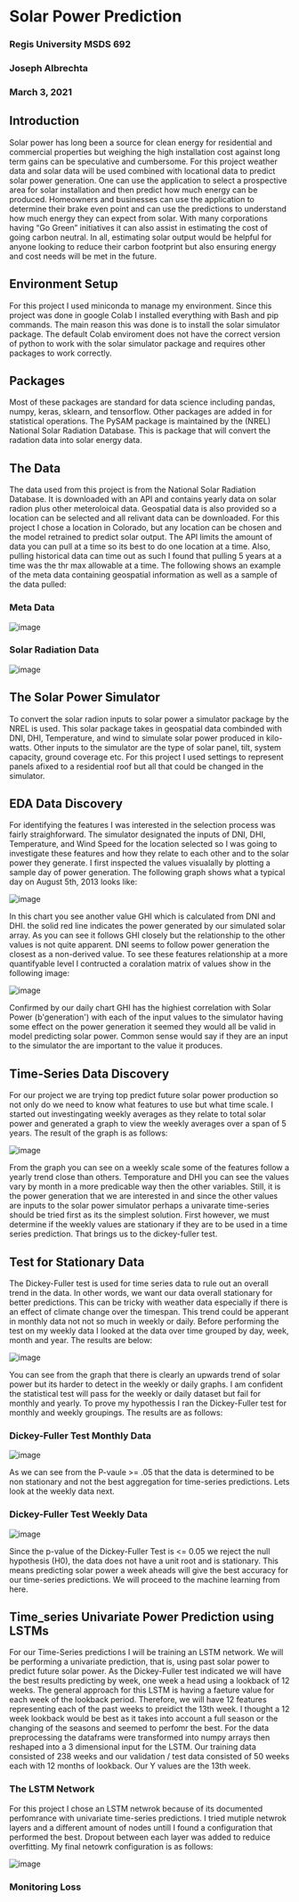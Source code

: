 # Solar Power Prediction
### Regis University MSDS 692
### Joseph Albrechta
### March 3, 2021

## Introduction
Solar power has long been a source for clean energy for residential and commercial properties but weighing the high installation cost against long term gains can be speculative and cumbersome. For this project weather data and solar data will be used combined with locational data to predict solar power generation. One can use the application to select a prospective area for solar installation and then predict how much energy can be produced. Homeowners and businesses can use the application to determine their brake even point and can use the predictions to understand how much energy they can expect from solar. With many corporations having “Go Green” initiatives it can also assist in estimating the cost of going carbon neutral. In all, estimating solar output would be helpful for anyone looking to reduce their carbon footprint but also ensuring energy and cost needs will be met in the future. 

## Environment Setup
For this project I used miniconda to manage my environment. Since this project was done in google Colab I installed everything with Bash and pip commands. The main reason this was done is to install the solar simulator package. The default Colab enviroment does not have the correct version of python to work with the solar simulator package and requires other packages to work correctly.

## Packages

Most of these packages are standard for data science including pandas, numpy, keras, sklearn, and tensorflow. Other packages are added in for statistical operations. The PySAM package is maintained by the (NREL) National Solar Radiation Database. This is package that will convert the radation data into solar energy data.

## The Data
The data used from this project is from the National Solar Radiation Database. It is downloaded with an API and contains yearly data on solar radion plus other meteroloical data. Geospatial data is also provided so a location can be selected and all relivant data can be downloaded. For this project I chose a location in Colorado, but any location can be chosen and the model retrained to predict solar output. The API limits the amount of data you can pull at a time so its best to do one location at a time. Also, pulling historical data can time out as such I found that pulling 5 years at a time was the thr max allowable at a time. The following shows an example of the meta data containing geospatial information as well as a sample of the data pulled:

### Meta Data
![image](https://user-images.githubusercontent.com/51838209/109591644-1f7a7180-7acb-11eb-9abf-d7a4130a50e7.png)

### Solar Radiation Data
![image](https://user-images.githubusercontent.com/51838209/109591570-f9ed6800-7aca-11eb-8d10-6d8af97712c0.png)

## The Solar Power Simulator
To convert the solar radion inputs to solar power a simulator package by the NREL is used. This solar package takes in geospatial data combinded with DNI, DHI, Temperature, and wind to simulate solar power produced in kilo-watts. Other inputs to the simulator are the type of solar panel, tilt, system capacity, ground coverage etc. For this project I used settings to represent panels afixed to a residential roof but all that could be changed in the simulator.

## EDA Data Discovery
For identifying the features I was interested in the selection process was fairly straighforward. The simulator designated the inputs of DNI, DHI, Temperature, and Wind Speed for the location selected so I was going to investigate these features and how they relate to each other and to the solar power they generate. I first inspected the values visualally by plotting a sample day of power generation. The following graph shows what a typical day on August 5th, 2013 looks like:

![image](https://user-images.githubusercontent.com/51838209/109593982-39b64e80-7acf-11eb-8978-5140d9a40c73.png)

In this chart you see another value GHI which is calculated from DNI and DHI. the solid red line indicates the power generated by our simulated solar array. As you can see it follows GHI closely but the relationship to the other values is not quite apparent. DNI seems to follow power generation the closest as a non-derived value. To see these features relationship at a more quantifyable level I contructed a coralation matrix of values show in the following image:

![image](https://user-images.githubusercontent.com/51838209/109594354-e0025400-7acf-11eb-9a8e-28553f102ae0.png)

Confirmed by our daily chart GHI has the highiest correlation with Solar Power (b'generation') with each of the input values to the simulator having some effect on the power generation it seemed they would all be valid in model predicting solar power. Common sense would say if they are an input to the simulator the are important to the value it produces.

## Time-Series Data Discovery

For our project we are trying top predict future solar power production so not only do we need to know what features to use but what time scale. I started out investingating weekly averages as they relate to total solar power and generated a graph to view the weekly averages over a span of 5 years. The result of the graph is as follows:

![image](https://user-images.githubusercontent.com/51838209/109595182-4045c580-7ad1-11eb-9f0f-55b5bcbfb3bd.png)

From the graph you can see on a weekly scale some of the features follow a yearly trend close than others. Temporature and DHI you can see the values vary by month in a more predicable way then the other variables. Still, it is the power generation that we are interested in and since the other values are inputs to the solar power simulator perhaps a univarate time-series should be tried first as its the simplest solution. First however, we must determine if the weekly values are stationary if they are to be used in a time series prediction. That brings us to the dickey-fuller test.

## Test for Stationary Data

The Dickey-Fuller test is used for time series data to rule out an overall trend in the data. In other words, we want our data overall stationary for better predictions. This can be tricky with weather data especially if there is an effect of climate change over the timespan. This trend could be apperant in monthly data not not so much in weekly or daily. Before performing the test on my weekly data I looked at the data over time grouped by day, week, month and year. The results are below:

![image](https://user-images.githubusercontent.com/51838209/109595760-5acc6e80-7ad2-11eb-95af-6cbfb66faae8.png)

You can see from the graph that there is clearly an upwards trend of solar power but its harder to detect in the weekly or daily graphs. I am confident the statistical test will pass for the weekly or daily dataset but fail for monthly and yearly. To prove my hypothessis I ran the Dickey-Fuller test for monthly and weekly groupings. The results are as follows:

### Dickey-Fuller Test Monthly Data
![image](https://user-images.githubusercontent.com/51838209/109597188-f828a200-7ad4-11eb-8662-97aad73e0b54.png)

As we can see from the P-vaule >= .05 that the data is determined to be non stationary and not the best aggregation for time-series predictions. Lets look at the weekly data next.

### Dickey-Fuller Test Weekly Data
![image](https://user-images.githubusercontent.com/51838209/109597268-23ab8c80-7ad5-11eb-92bd-7680cd018c95.png)

Since the p-value of the Dickey-Fuller Test is <= 0.05 we reject the null hypothesis (H0), the data does not have a unit root and is stationary. This means predicting solar power a week aheads will give the best accuracy for our time-series predictions. We will proceed to the machine learning from here.

## Time_series Univariate Power Prediction using LSTMs

For our Time-Series predictions I will be training an LSTM network. We will be performing a univariate prediction, that is, using past solar power to predict future solar power. As the Dickey-Fuller test indicated we will have the best results predicting by week, one week a head using a lookback of 12 weeks. The general approach for this LSTM is having a faeture value for each week of the lookback period. Therefore, we will have 12 features representing each of the past weeks to preidict the 13th week. I thought a 12 week lookback would be best as it takes into account a full season or the changing of the seasons and seemed to perfomr the best. For the data preprocessing the dataframs were transformed into numpy arrays then reshaped into a 3 dimensional input for the LSTM. Our training data consisted of 238 weeks and our validation / test data consisted of 50 weeks each with 12 months of lookback. Our Y values are the 13th week.

### The LSTM Network

For this project I chose an LSTM netwrok because of its documented perfomrance with univariate time-series predictions. I tried mutiple netwrok layers and a different amount of nodes untill I found a configuration that performed the best. Dropout between each layer was added to reduice overfitting. My final netowrk configuration is as follows:

![image](https://user-images.githubusercontent.com/51838209/109599965-7edf7e00-7ad9-11eb-88e6-abb60c4a3313.png)

### Monitoring Loss

